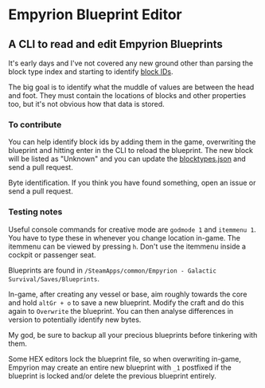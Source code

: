 # Empyrion Blueprint Editor
## A CLI to read and edit Empyrion Blueprints

It's early days and I've not covered any new ground other than parsing the block type index and starting to identify [block IDs](https://github.com/krazyjakee/Empyrion-Blueprint-Editor/blob/master/blocktypes.json).

The big goal is to identify what the muddle of values are between the head and foot. They must contain the locations of blocks and other properties too, but it's not obvious how that data is stored.

### To contribute

You can help identify block ids by adding them in the game, overwriting the blueprint and hitting enter in the CLI to reload the blueprint. The new block will be listed as "Unknown" and you can update the [blocktypes.json](https://github.com/krazyjakee/Empyrion-Blueprint-Editor/blob/master/blocktypes.json) and send a pull request.

Byte identification. If you think you have found something, open an issue or send a pull request.

### Testing notes

Useful console commands for creative mode are `godmode 1` and `itemmenu 1`. You have to type these in whenever you change location in-game. The itemmenu can be viewed by pressing `h`. Don't use the itemmenu inside a cockpit or passenger seat.

Blueprints are found in `/SteamApps/common/Empyrion - Galactic Survival/Saves/Blueprints`.

In-game, after creating any vessel or base, aim roughly towards the core and hold `altGr + o` to save a new blueprint. Modify the craft and do this again to `Overwrite` the blueprint. You can then analyse differences in version to potentially identify new bytes.

My god, be sure to backup all your precious blueprints before tinkering with them.

Some HEX editors lock the blueprint file, so when overwriting in-game, Empyrion may create an entire new blueprint with `_1` postfixed if the blueprint is locked and/or delete the previous blueprint entirely.
